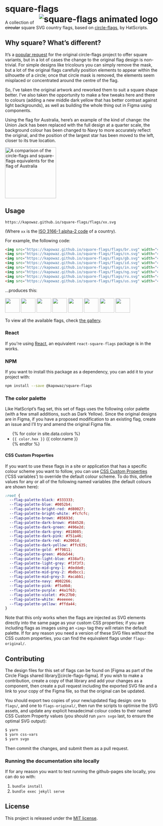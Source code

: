 # square-flags <img src="logo.svg" alt="square-flags animated logo" align="right">

A collection of ~~circular~~ square SVG country flags, based on
[circle-flags][circle-flags], by HatScripts.

## Why square? What’s different?

It’s a [popular request][circle-flags-issues] for the original circle-flags
project to offer square variants, but in a lot of cases the change to the
original flag design is non-trivial. For simple designs like tricolours you can
simply remove the mask, but a lot of the original flags carefully position
elements to appear within the silhouette of a circle; once that circle mask is
removed, the elements seem misplaced or concentrated around the centre of the
flag.

So, I’ve taken the original artwork and reworked them to suit a square shape
better. I’ve also taken the opportunity to make a few tweaks here and there to
colours (adding a new middle dark yellow that has better contrast against light
backgrounds), as well as building the whole thing out in Figma using components.

Using the flag for Australia, here’s an example of the kind of change: the Union
Jack has been replaced with the full design at a quarter scale, the background
colour has been changed to Navy to more accurately reflect the original, and the
position of the largest star has been moved to the left, closer to its true
location.

<img src="https://kapowaz.github.io/square-flags/images/au-comparison.svg" width="168" alt="A comparison of the circle-flags and square-flags equivalents for the flag of Australia" />

## Usage

```text
https://kapowaz.github.io/square-flags/flags/xx.svg
```

(Where `xx` is the [ISO 3166-1 alpha-2 code][iso-3166-1] of a country).

For example, the following code:

```html
<img src="https://kapowaz.github.io/square-flags/flags/br.svg" width="48" />
<img src="https://kapowaz.github.io/square-flags/flags/cn.svg" width="48" />
<img src="https://kapowaz.github.io/square-flags/flags/gb.svg" width="48" />
<img src="https://kapowaz.github.io/square-flags/flags/id.svg" width="48" />
<img src="https://kapowaz.github.io/square-flags/flags/in.svg" width="48" />
<img src="https://kapowaz.github.io/square-flags/flags/ng.svg" width="48" />
<img src="https://kapowaz.github.io/square-flags/flags/ru.svg" width="48" />
<img src="https://kapowaz.github.io/square-flags/flags/us.svg" width="48" />
```

...produces this:<br/><br/>
<img src="https://kapowaz.github.io/square-flags/flags/br.svg" width="48">
<img src="https://kapowaz.github.io/square-flags/flags/cn.svg" width="48">
<img src="https://kapowaz.github.io/square-flags/flags/gb.svg" width="48">
<img src="https://kapowaz.github.io/square-flags/flags/id.svg" width="48">
<img src="https://kapowaz.github.io/square-flags/flags/in.svg" width="48">
<img src="https://kapowaz.github.io/square-flags/flags/ng.svg" width="48">
<img src="https://kapowaz.github.io/square-flags/flags/ru.svg" width="48">
<img src="https://kapowaz.github.io/square-flags/flags/us.svg" width="48">

To view all the available flags, check [the gallery][gallery].

### React

If you're using [React](https://reactjs.org), an equivalent `react-square-flags`
package is in the works.

### NPM

If you want to install this package as a dependency, you can add it to your
project with:

```sh
npm install --save @kapowaz/square-flags
```

### The color palette

Like HatScript’s flag set, this set of flags uses the following color palette
(with a few small additions, such as Dark Yellow). Since the original designs
are in Figma, if you have a proposed modification to an existing flag, create an
issue and I’ll try and amend the original Figma file.

<ul class="colors">
{% for color in site.data.colors %}
  <li>
    <span class="color-marker" style="background-color: {{ color.hex }};"></span>
    <code>{{ color.hex }}</code> {{ color.name }}
  </li>
{% endfor %}
</ul>

#### CSS Custom Properties

If you want to use these flags in a site or application that has a specific
colour scheme you want to follow, you can use [CSS Custom Properties][css-custom-properties]
(‘CSS variables’) to override the default colour scheme. To do this, define
values for any or all of the following named variables (the default colours are
shown here):

```css
:root {
  --flag-palette-black: #333333;
  --flag-palette-blue: #0052b4;
  --flag-palette-bright-red: #d80027;
  --flag-palette-bright-white: #fcfcfc;
  --flag-palette-brown: #85693d;
  --flag-palette-dark-brown: #584528;
  --flag-palette-dark-green: #496e2d;
  --flag-palette-dark-grey: #818085;
  --flag-palette-dark-pink: #751a46;
  --flag-palette-dark-red: #a2001d;
  --flag-palette-dark-yellow: #ffc635;
  --flag-palette-gold: #ff9811;
  --flag-palette-green: #6da544;
  --flag-palette-light-blue: #338af3;
  --flag-palette-light-grey: #f3f3f3;
  --flag-palette-mid-grey-1: #dedde0;
  --flag-palette-mid-grey-2: #bdbcc1;
  --flag-palette-mid-grey-3: #acabb1;
  --flag-palette-navy: #002266;
  --flag-palette-pink: #f5a9b8;
  --flag-palette-purple: #4a1f63;
  --flag-palette-violet: #9c27b0;
  --flag-palette-white: #eeeeee;
  --flag-palette-yellow: #ffda44;
}
```

Note that this only works when the flags are injected as SVG elements directly
into the same page as your custom CSS properties; if you are including flags as
images using an `<img>` tag they will retain the default palette. If for any
reason you need a version of these SVG files _without_ the CSS custom
properties, you can find the equivalent flags under `flags-original/`.

## Contributing

The design files for this set of flags can be found on [Figma as part of the
Circle Flags shared library][circle-flags-figma]. If you wish to make a
contribution, create a copy of that library and add your changes as a component,
then create a pull request including the exported SVG file and a link to your
copy of the Figma file, so that the original can be updated.

You should export two copies of your new/updated flag design: one to `flags/`,
and one to `flags-original/`, then run the scripts to optimise the SVG assets,
and update any explicit hexadecimal colour codes to their named CSS Custom
Property values (you should run `yarn svgo` last, to ensure the optimal SVG
output):

```sh
$ yarn
$ yarn css-vars
$ yarn svgo
```

Then commit the changes, and submit them as a pull request.

### Running the documentation site locally

If for any reason you want to test running the github-pages site locally, you
can do so with:

1. `bundle install`
2. `bundle exec jekyll serve`

## License

This project is released under the [MIT license](LICENSE.md).

[circle-flags]: https://github.com/HatScripts/circle-flags
[circle-flags-issues]: https://github.com/HatScripts/circle-flags/issues?q=is%3Aissue+is%3Aopen+square
[iso-3166-1]: https://www.iso.org/obp/ui/#search/code/
[gallery]: https://kapowaz.github.io/square-flags/gallery
[react]: https://reactjs.org
[svgo]: https://github.com/svg/svgo
[figma]: https://www.figma.com/community/file/1295802738363022628/square-flags
[css-custom-properties]: https://developer.mozilla.org/en-US/docs/Web/CSS/CSS_cascading_variables/Using_CSS_custom_properties
